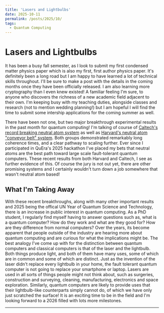 ```yaml
---
title: 'Lasers and Lightbulbs'
date: 2025-10-11
permalink: /posts/2025/10/
tags:
  - Quantum Computing
---
```


Lasers and Lightbulbs
======

It has been a busy fall semester, as I look to submit my first condensed matter physics paper which is also my first, first author physics paper. It's definitely been a long road but I am happy to have learned a lot of technical skills throughout. I'll be sure to make a post with the details in the coming months once they have been officially released. I am also learning more cryptography than I even knew existed! A familiar feeling I'm sure, to anyone who discovers the richness of a new academic field adjacent to their own. I'm keeping busy with my teaching duties, alongside classes and research (not to mention wedding planning!) but I am hopeful I will find the time to submit some intership applications for the coming summer as well.

There have been not one, but two major breakthrough experimental results in the past month for quantum computing! I'm talking of course of [Caltech's record breaking neutral atom system](https://www.caltech.edu/about/news/caltech-team-sets-record-with-6100-qubit-array) as well as [Harvard's neutral atom "conveyor belt" system](https://www.nature.com/articles/s41586-025-09596-6). Both groups demonstrated remarkably long coherence times, and a clear pathway to scaling further. Ever since I participated in QuEra's 2025 hackathon I've placed my bets that neutral atoms are the best path toward large scale fault-tolerant quantum computers. These recent results from both Harvard and Caltech, I see as further evidence of this. Of course the jury is not out yet, there are other promising systems and I certainly wouldn't turn down a job somewhere that wasn't neutral atom based! 

What I'm Taking Away
------

With these recent breakthroughs, along with many other important results and 2025 being the offical UN Year of Quantum Science and Technology, there is an increase in public interest in quantum computing. As a PhD student, I regularly find myself having to answer questions such as, what is a quantum computer? How do they work and what are they good for? How are they difference from normal computers? Over the years, its become apparent that people outside of the industry are hearing more about quantum computing and are curious for what the implications might be. The best analogy I've come up with for the distinction between quantum computers and classical computers is that of the laser and the lightbulb. Both things produce light, and both of them have many uses, some of which are in common and some of which are distinct. Just as the invention of the laser didn't replace every lightbulb in your home, the fault tolerant quantum computer is not going to replace your smartphone or laptop. Lasers are used in all sorts of things people might not think about, such as surgeries, construction and surveying, cleaning, manufacturing, electronics and space exploration. Similarly, quantum computers are likely to provide uses that their lightbulb-like counterparts simply cannot do, of which we have only just scratched the surface! It is an exciting time to be in the field and I'm looking forward to a 2026 filled with lots more milestones.


------